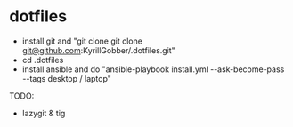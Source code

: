 # dotfiles
- install git and "git clone git clone git@github.com:KyrillGobber/.dotfiles.git"
- cd .dotfiles
- install ansible and do "ansible-playbook install.yml --ask-become-pass --tags desktop / laptop"

TODO:
- lazygit & tig

